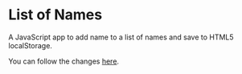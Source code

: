 # List of Names

A JavaScript app to add name to a list of names and save to HTML5 localStorage.

You can follow the changes [here](https://github.com/univas/list-of-names/issues/1).
